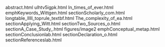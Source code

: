 abstract.html
ulhtv5igpk.html
In_times_of_ever.html
emphKeywords_Wittgen.html
sectionScholarly_com.html
longtable_lllll_toprule_textbf.html
The_complexity_of_ea.html
sectionApplying_Witt.html
sectionTwo_Sources_o.html
sectionA_Case_Study_.html
figures/image2
emphConceptual_metap.html
sectionConclusionlab.html
sectionDeclaration_o.html
sectionReferenceslab.html